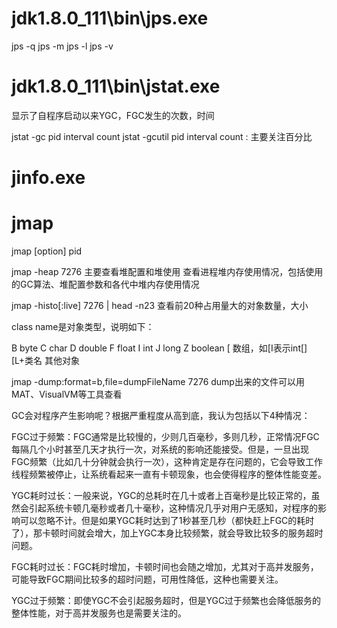 # jdk1.8.0_111\bin\jps.exe

jps -q
jps -m
jps -l
jps -v


# jdk1.8.0_111\bin\jstat.exe

显示了自程序启动以来YGC，FGC发生的次数，时间

jstat -gc pid interval count
jstat -gcutil pid interval count : 主要关注百分比


# jinfo.exe


# jmap 

jmap [option] pid

jmap -heap 7276 主要查看堆配置和堆使用
查看进程堆内存使用情况，包括使用的GC算法、堆配置参数和各代中堆内存使用情况

jmap -histo[:live] 7276 | head -n23
查看前20种占用量大的对象数量，大小

class name是对象类型，说明如下：

B  byte
C  char
D  double
F  float
I  int
J  long
Z  boolean
[  数组，如[I表示int[]
[L+类名 其他对象

jmap -dump:format=b,file=dumpFileName 7276
dump出来的文件可以用MAT、VisualVM等工具查看


GC会对程序产生影响呢？根据严重程度从高到底，我认为包括以下4种情况：

FGC过于频繁：FGC通常是比较慢的，少则几百毫秒，多则几秒，正常情况FGC每隔几个小时甚至几天才执行一次，对系统的影响还能接受。但是，一旦出现FGC频繁（比如几十分钟就会执行一次），这种肯定是存在问题的，它会导致工作线程频繁被停止，让系统看起来一直有卡顿现象，也会使得程序的整体性能变差。

YGC耗时过长：一般来说，YGC的总耗时在几十或者上百毫秒是比较正常的，虽然会引起系统卡顿几毫秒或者几十毫秒，这种情况几乎对用户无感知，对程序的影响可以忽略不计。但是如果YGC耗时达到了1秒甚至几秒（都快赶上FGC的耗时了），那卡顿时间就会增大，加上YGC本身比较频繁，就会导致比较多的服务超时问题。

FGC耗时过长：FGC耗时增加，卡顿时间也会随之增加，尤其对于高并发服务，可能导致FGC期间比较多的超时问题，可用性降低，这种也需要关注。

YGC过于频繁：即使YGC不会引起服务超时，但是YGC过于频繁也会降低服务的整体性能，对于高并发服务也是需要关注的。













